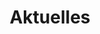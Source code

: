 ---
title: "Aktuelles"
layout: archive
permalink: /aktuelles/
author_profile: false
entries_layout: grid
---
